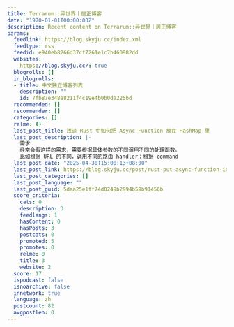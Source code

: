 ```yaml
---
title: Terrarum::异世界丨居正博客
date: "1970-01-01T00:00:00Z"
description: Recent content on Terrarum::异世界丨居正博客
params:
  feedlink: https://blog.skyju.cc/index.xml
  feedtype: rss
  feedid: e940eb8266d37cf7261e1c7b460982dd
  websites:
    https://blog.skyju.cc/: true
  blogrolls: []
  in_blogrolls:
  - title: 中文独立博客列表
    description: ""
    id: 7fb87e348a8211f4c19e4b0b0da225bd
  recommended: []
  recommender: []
  categories: []
  relme: {}
  last_post_title: 浅谈 Rust 中如何把 Async Function 放在 HashMap 里
  last_post_description: |-
    需求
    经常会有这样的需求，需要根据具体参数的不同调用不同的处理函数。
    比如根据 URL 的不同，调用不同的路由 handler；根据 command
  last_post_date: "2025-04-30T15:00:13+08:00"
  last_post_link: https://blog.skyju.cc/post/rust-put-async-function-in-hashmap/
  last_post_categories: []
  last_post_language: ""
  last_post_guid: 5daa25e1ff74d0249b2994b59b91456b
  score_criteria:
    cats: 0
    description: 3
    feedlangs: 1
    hasContent: 0
    hasPosts: 3
    postcats: 0
    promoted: 5
    promotes: 0
    relme: 0
    title: 3
    website: 2
  score: 17
  ispodcast: false
  isnoarchive: false
  innetwork: true
  language: zh
  postcount: 82
  avgpostlen: 0
---
```

